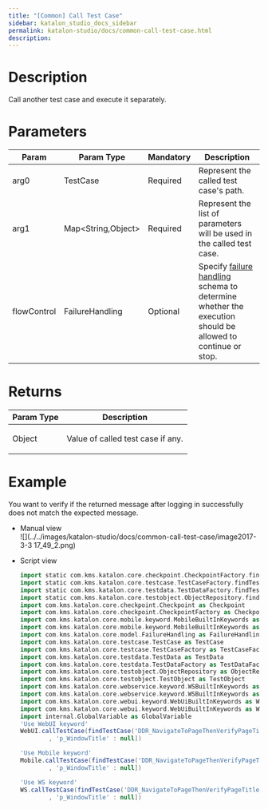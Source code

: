 ```yaml
---
title: "[Common] Call Test Case" 
sidebar: katalon_studio_docs_sidebar
permalink: katalon-studio/docs/common-call-test-case.html 
description: 
---
```

Description  
=============

Call another test case and execute it separately.

Parameters  
============

<table><thead><tr><th>Param</th><th>Param Type</th><th>Mandatory</th><th>Description</th></tr></thead><tbody><tr><td><span>arg0</span></td><td><span>TestCase</span></td><td><span>Required</span></td><td><span>Represent the called test case's path.</span></td></tr><tr><td><span>arg1</span></td><td><span>Map&lt;String,Object&gt;</span></td><td><span>Required</span></td><td><span>Represent the list of parameters will be used in the called test case.</span></td></tr><tr><td><span>flowControl</span></td><td><span>FailureHandling</span></td><td><span>Optional</span></td><td><span>Spec</span><span>ify </span><a href="https://docs.katalon.com/x/qAAM" rel="nofollow">failure handling</a><span> schema to determine whether the execution should be allowed to continue or stop.</span></td></tr></tbody></table>

Returns
=======

<table><thead><tr><th>Param Type</th><th>Description</th></tr></thead><tbody><tr><td><span>Object</span></td><td><p><span>Value of called test case if any.</span></p></td></tr></tbody></table>

Example 
========

You want to verify if the returned message after logging in successfully does not match the expected message.

*   Manual view    
    ![](../../images/katalon-studio/docs/common-call-test-case/image2017-3-3 17_49_2.png)
*   Script view 
    
    ```groovy
    import static com.kms.katalon.core.checkpoint.CheckpointFactory.findCheckpoint
    import static com.kms.katalon.core.testcase.TestCaseFactory.findTestCase
    import static com.kms.katalon.core.testdata.TestDataFactory.findTestData
    import static com.kms.katalon.core.testobject.ObjectRepository.findTestObject
    import com.kms.katalon.core.checkpoint.Checkpoint as Checkpoint
    import com.kms.katalon.core.checkpoint.CheckpointFactory as CheckpointFactory
    import com.kms.katalon.core.mobile.keyword.MobileBuiltInKeywords as MobileBuiltInKeywords
    import com.kms.katalon.core.mobile.keyword.MobileBuiltInKeywords as Mobile
    import com.kms.katalon.core.model.FailureHandling as FailureHandling
    import com.kms.katalon.core.testcase.TestCase as TestCase
    import com.kms.katalon.core.testcase.TestCaseFactory as TestCaseFactory
    import com.kms.katalon.core.testdata.TestData as TestData
    import com.kms.katalon.core.testdata.TestDataFactory as TestDataFactory
    import com.kms.katalon.core.testobject.ObjectRepository as ObjectRepository
    import com.kms.katalon.core.testobject.TestObject as TestObject
    import com.kms.katalon.core.webservice.keyword.WSBuiltInKeywords as WSBuiltInKeywords
    import com.kms.katalon.core.webservice.keyword.WSBuiltInKeywords as WS
    import com.kms.katalon.core.webui.keyword.WebUiBuiltInKeywords as WebUiBuiltInKeywords
    import com.kms.katalon.core.webui.keyword.WebUiBuiltInKeywords as WebUI
    import internal.GlobalVariable as GlobalVariable
    'Use WebUI keyword'
    WebUI.callTestCase(findTestCase('DDR_NavigateToPageThenVerifyPageTitle'), ['p_Protocol' : null, 'p_DomainName' : null, 'p_Path' : null
            , 'p_WindowTitle' : null])
    
    'Use Mobile keyword'
    Mobile.callTestCase(findTestCase('DDR_NavigateToPageThenVerifyPageTitle'), ['p_Protocol' : null, 'p_DomainName' : null, 'p_Path' : null
            , 'p_WindowTitle' : null])
    
    'Use WS keyword'
    WS.callTestCase(findTestCase('DDR_NavigateToPageThenVerifyPageTitle'), ['p_Protocol' : null, 'p_DomainName' : null, 'p_Path' : null
            , 'p_WindowTitle' : null])
    
    
    
    ```